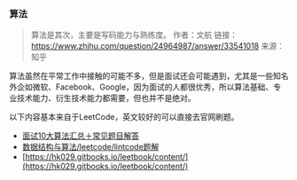 ### 算法

> 算法是其次，主要是写码能力与熟练度。
作者：文航
链接：https://www.zhihu.com/question/24964987/answer/33541018
来源：知乎

算法虽然在平常工作中接触的可能不多，但是面试还会可能遇到，尤其是一些知名外企如微软、Facebook、Google，因为面试的人都很优秀，所以算法基础、专业技术能力、衍生技术能力都需要，但也并不是绝对。

以下内容基本来自于LeetCode，英文较好的可以直接去官网刷题。

- [面试10大算法汇总＋常见题目解答](http://www.programcreek.com/2012/12/%E9%9D%A2%E8%AF%9510%E5%A4%A7%E7%AE%97%E6%B3%95%E6%B1%87%E6%80%BB%EF%BC%8B%E5%B8%B8%E8%A7%81%E9%A2%98%E7%9B%AE%E8%A7%A3%E7%AD%94/)
- [数据结构与算法/leetcode/lintcode题解](https://algorithm.yuanbin.me/zh-hans/)
- [https://hk029.gitbooks.io/leetbook/content/](https://hk029.gitbooks.io/leetbook/content/)
